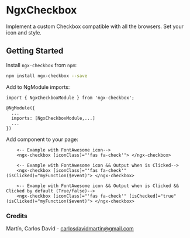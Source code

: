 # NgxCheckbox

Implement a custom Checkbox compatible with all the browsers.
Set your icon and style.

## Getting Started

Install `ngx-checkbox` from `npm`:
```bash
npm install ngx-checkbox --save
```

Add to NgModule imports:
```
import { NgxCheckboxModule } from 'ngx-checkbox';

@NgModule({
  ...
  imports: [NgxCheckboxModule,...]
  ...
})
```

Add component to your page:
```
    <-- Example with FontAwesome icon-->
    <ngx-checkbox [iconClass]="'fas fa-check'"> </ngx-checkbox>

```

```
    <-- Example with FontAwesome icon && Output when is Clicked-->
    <ngx-checkbox [iconClass]="'fas fa-check'" (isClicked)="myFunction($event)"> </ngx-checkbox>

```

```
    <-- Example with FontAwesome icon && Output when is Clicked && Clicked by default (True/false)-->
    <ngx-checkbox [iconClass]="'fas fa-check'" [isChecked]="true" (isClicked)="myFunction($event)"> </ngx-checkbox>

```

### Credits
Martín, Carlos David - carlosdavidmartin@gmail.com